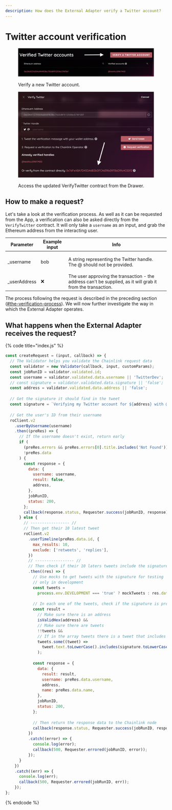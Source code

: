 ```yaml
---
description: How does the External Adapter verify a Twitter account?
---
```


# Twitter account verification

<figure><img src="../.gitbook/assets/image.png" alt="Verifying a new Twitter account on the App"><figcaption><p>Verify a new Twitter account.</p></figcaption></figure>

<figure><img src="../.gitbook/assets/image (1).png" alt="Accessing the VerifyTwitter contract on Polygonscan from the App"><figcaption><p>Access the updated VerifyTwitter contract from the Drawer.</p></figcaption></figure>

## How to make a request?

Let's take a look at the verification process. As well as it can be requested from the App, a verification can also be asked directly from the `VerifyTwitter` contract. It will only take a `username` as an input, and grab the Ethereum address from the interacting user.

| Parameter     | Example input | Info                                                                                                         |
| ------------- | ------------- | ------------------------------------------------------------------------------------------------------------ |
| \_username    | bob           | <p>A string representing the Twitter handle.<br>The @ should not be provided.</p>                            |
| \_userAddress | ❌             | The user approving the transaction - the address can't be supplied, as it will grab it from the transaction. |

The process following the request is described in the preceding section ([#the-verification-process](introduction.md#the-verification-process "mention")). We will now further investigate the way in which the External Adapter operates.

## What happens when the External Adapter receives the request?

{% code title="index.js" %}
```javascript
const createRequest = (input, callback) => {
  // The Validator helps you validate the Chainlink request data
  const validator = new Validator(callback, input, customParams);
  const jobRunID = validator.validated.id;
  const username = validator.validated.data.username || 'TwitterDev';
  // const signature = validator.validated.data.signature || 'false';
  const address = validator.validated.data.address || 'false';

  // Get the signature it should find in the tweet
  const signature = `Verifying my Twitter account for ${address} with @usePromise!`;

  // Get the user's ID from their username
  roClient.v2
    .userByUsername(username)
    .then((preRes) => {
      // If the username doesn't exist, return early
      if (
        (preRes.errors && preRes.errors[0].title.includes('Not Found')) ||
        !preRes.data
      ) {
        const response = {
          data: {
            username: username,
            result: false,
            address,
          },
          jobRunID,
          status: 200,
        };
        callback(response.status, Requester.success(jobRunID, response));
      } else {
        // ----------------- //
        // Then get their 10 latest tweet
        roClient.v2
          .userTimeline(preRes.data.id, {
            max_results: 10,
            exclude: ['retweets', 'replies'],
          })
          // ----------------- //
          // Then check if their 10 laters tweets include the signature
          .then((res) => {
            // Use mocks to get tweets with the signature for testing
            // only in development
            const tweets =
              process.env.DEVELOPMENT === 'true' ? mockTweets : res.data.data;

            // In each one of the tweets, check if the signature is present
            const result =
              // Make sure there is an address
              isValidHex(address) &&
              // Make sure there are tweets
              !!tweets &&
              // If in the array tweets there is a tweet that includes the signature
              tweets.some((tweet) =>
                tweet.text.toLowerCase().includes(signature.toLowerCase()),
              );

            const response = {
              data: {
                result: result,
                username: preRes.data.username,
                address,
                name: preRes.data.name,
              },
              jobRunID,
              status: 200,
            };

            // Then return the response data to the Chainlink node
            callback(response.status, Requester.success(jobRunID, response));
          })
          .catch((error) => {
            console.log(error);
            callback(500, Requester.errored(jobRunID, error));
          });
      }
    })
    .catch((err) => {
      console.log(err);
      callback(500, Requester.errored(jobRunID, err));
    });
};
```
{% endcode %}
